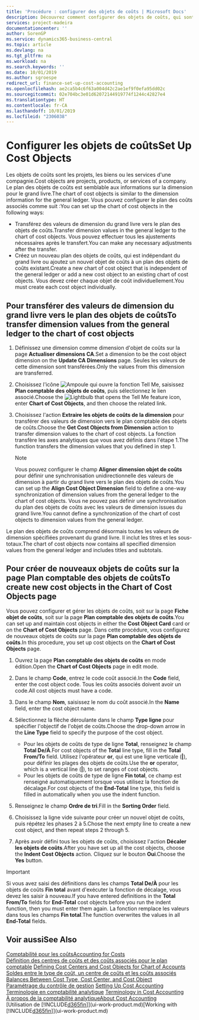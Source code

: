 ```yaml
---
title: 'Procédure : configurer des objets de coûts | Microsoft Docs'
description: Découvrez comment configurer des objets de coûts, qui sont similaires aux dimensions pour le grand livre.
services: project-madeira
documentationcenter: ''
author: SorenGP
ms.service: dynamics365-business-central
ms.topic: article
ms.devlang: na
ms.tgt_pltfrm: na
ms.workload: na
ms.search.keywords: ''
ms.date: 10/01/2019
ms.author: sgroespe
redirect_url: finance-set-up-cost-accounting
ms.openlocfilehash: ae2ca5b4c6f63a004d42c2ae1ef9f0efa95dd02c
ms.sourcegitcommit: 02e704bc3e01d62072144919774f1244c42827e4
ms.translationtype: HT
ms.contentlocale: fr-CA
ms.lasthandoff: 10/01/2019
ms.locfileid: "2306038"
---
```

# <a name="set-up-cost-objects"></a><span data-ttu-id="d3f2c-103">Configurer les objets de coûts</span><span class="sxs-lookup"><span data-stu-id="d3f2c-103">Set Up Cost Objects</span></span>
<span data-ttu-id="d3f2c-104">Les objets de coûts sont les projets, les biens ou les services d'une compagnie.</span><span class="sxs-lookup"><span data-stu-id="d3f2c-104">Cost objects are projects, products, or services of a company.</span></span> <span data-ttu-id="d3f2c-105">Le plan des objets de coûts est semblable aux informations sur la dimension pour le grand livre.</span><span class="sxs-lookup"><span data-stu-id="d3f2c-105">The chart of cost objects is similar to the dimension information for the general ledger.</span></span> <span data-ttu-id="d3f2c-106">Vous pouvez configurer le plan des coûts associés comme suit :</span><span class="sxs-lookup"><span data-stu-id="d3f2c-106">You can set up the chart of cost objects in the following ways:</span></span>  

* <span data-ttu-id="d3f2c-107">Transférez des valeurs de dimension du grand livre vers le plan des objets de coûts.</span><span class="sxs-lookup"><span data-stu-id="d3f2c-107">Transfer dimension values in the general ledger to the chart of cost objects.</span></span> <span data-ttu-id="d3f2c-108">Vous pouvez effectuer tous les ajustements nécessaires après le transfert.</span><span class="sxs-lookup"><span data-stu-id="d3f2c-108">You can make any necessary adjustments after the transfer.</span></span>  
* <span data-ttu-id="d3f2c-109">Créez un nouveau plan des objets de coûts, qui est indépendant du grand livre ou ajoutez un nouvel objet de coûts à un plan des objets de coûts existant.</span><span class="sxs-lookup"><span data-stu-id="d3f2c-109">Create a new chart of cost object that is independent of the general ledger or add a new cost object to an existing chart of cost objects.</span></span> <span data-ttu-id="d3f2c-110">Vous devez créer chaque objet de coût individuellement.</span><span class="sxs-lookup"><span data-stu-id="d3f2c-110">You must create each cost object individually.</span></span>  

## <a name="to-transfer-dimension-values-from-the-general-ledger-to-the-chart-of-cost-objects"></a><span data-ttu-id="d3f2c-111">Pour transférer des valeurs de dimension du grand livre vers le plan des objets de coûts</span><span class="sxs-lookup"><span data-stu-id="d3f2c-111">To transfer dimension values from the general ledger to the chart of cost objects</span></span>  
1.  <span data-ttu-id="d3f2c-112">Définissez une dimension comme dimension d'objet de coûts sur la page **Actualiser dimensions CA**.</span><span class="sxs-lookup"><span data-stu-id="d3f2c-112">Set a dimension to be the cost object dimension on the **Update CA Dimensions** page.</span></span> <span data-ttu-id="d3f2c-113">Seules les valeurs de cette dimension sont transférées.</span><span class="sxs-lookup"><span data-stu-id="d3f2c-113">Only the values from this dimension are transferred.</span></span>  
2.  <span data-ttu-id="d3f2c-114">Choisissez l'icône ![Ampoule qui ouvre la fonction Tell Me](media/ui-search/search_small.png "Dites-moi ce que vous voulez faire"), saisissez **Plan comptable des objets de coûts**, puis sélectionnez le lien associé.</span><span class="sxs-lookup"><span data-stu-id="d3f2c-114">Choose the ![Lightbulb that opens the Tell Me feature](media/ui-search/search_small.png "Tell me what you want to do") icon, enter **Chart of Cost Objects**, and then choose the related link.</span></span>  
3.  <span data-ttu-id="d3f2c-115">Choisissez l'action **Extraire les objets de coûts de la dimension** pour transférer des valeurs de dimension vers le plan comptable des objets de coûts.</span><span class="sxs-lookup"><span data-stu-id="d3f2c-115">Choose the **Get Cost Objects from Dimension** action to transfer dimension values to the chart of cost objects.</span></span> <span data-ttu-id="d3f2c-116">La fonction transfère les axes analytiques que vous avez définis dans l'étape 1.</span><span class="sxs-lookup"><span data-stu-id="d3f2c-116">The function transfers the dimension values that you defined in step 1.</span></span>  

    > [!NOTE]  
    >  <span data-ttu-id="d3f2c-117">Vous pouvez configurer le champ **Aligner dimension objet de coûts** pour définir une synchronisation unidirectionnelle des valeurs de dimension à partir du grand livre vers le plan des objets de coûts.</span><span class="sxs-lookup"><span data-stu-id="d3f2c-117">You can set up the **Align Cost Object Dimension**  field to define a one-way synchronization of dimension values from the general ledger to the chart of cost objects.</span></span> <span data-ttu-id="d3f2c-118">Vous ne pouvez pas définir une synchronisation du plan des objets de coûts avec les valeurs de dimension issues du grand livre.</span><span class="sxs-lookup"><span data-stu-id="d3f2c-118">You cannot define a synchronization of the chart of cost objects to dimension values from the general ledger.</span></span>  

<span data-ttu-id="d3f2c-119">Le plan des objets de coûts comprend désormais toutes les valeurs de dimension spécifiées provenant du grand livre. Il inclut les titres et les sous-totaux.</span><span class="sxs-lookup"><span data-stu-id="d3f2c-119">The chart of cost objects now contains all specified dimension values from the general ledger and includes titles and subtotals.</span></span>  

## <a name="to-create-new-cost-objects-in-the-chart-of-cost-objects-page"></a><span data-ttu-id="d3f2c-120">Pour créer de nouveaux objets de coûts sur la page Plan comptable des objets de coûts</span><span class="sxs-lookup"><span data-stu-id="d3f2c-120">To create new cost objects in the Chart of Cost Objects page</span></span>  
<span data-ttu-id="d3f2c-121">Vous pouvez configurer et gérer les objets de coûts, soit sur la page **Fiche objet de coûts**, soit sur la page **Plan comptable des objets de coûts**.</span><span class="sxs-lookup"><span data-stu-id="d3f2c-121">You can set up and maintain cost objects in either the **Cost Object Card** card or on the **Chart of Cost Objects** page.</span></span> <span data-ttu-id="d3f2c-122">Dans cette procédure, vous configurez de nouveaux objets de coûts sur la page **Plan comptable des objets de coûts**.</span><span class="sxs-lookup"><span data-stu-id="d3f2c-122">In this procedure, you set up cost objects on the **Chart of Cost Objects** page.</span></span>  

1.  <span data-ttu-id="d3f2c-123">Ouvrez la page **Plan comptable des objets de coûts** en mode édition.</span><span class="sxs-lookup"><span data-stu-id="d3f2c-123">Open the **Chart of Cost Objects** page in edit mode.</span></span>  
2.  <span data-ttu-id="d3f2c-124">Dans le champ **Code**, entrez le code coût associé.</span><span class="sxs-lookup"><span data-stu-id="d3f2c-124">In the **Code** field, enter the cost object code.</span></span> <span data-ttu-id="d3f2c-125">Tous les coûts associés doivent avoir un code.</span><span class="sxs-lookup"><span data-stu-id="d3f2c-125">All cost objects must have a code.</span></span>  
3.  <span data-ttu-id="d3f2c-126">Dans le champ **Nom**, saisissez le nom du coût associé.</span><span class="sxs-lookup"><span data-stu-id="d3f2c-126">In the **Name** field, enter the cost object name.</span></span>  
4.  <span data-ttu-id="d3f2c-127">Sélectionnez la flèche déroulante dans le champ **Type ligne** pour spécifier l'objectif de l'objet de coûts.</span><span class="sxs-lookup"><span data-stu-id="d3f2c-127">Choose the drop-down arrow in the **Line Type** field to specify the purpose of the cost object.</span></span>  

    * <span data-ttu-id="d3f2c-128">Pour les objets de coûts de type de ligne **Total**, renseignez le champ **Total De/À**.</span><span class="sxs-lookup"><span data-stu-id="d3f2c-128">For cost objects of the **Total** line type, fill in the **Total From/To** field.</span></span> <span data-ttu-id="d3f2c-129">Utilisez l'opérateur **or**, qui est une ligne verticale (**&#124;**), pour définir les plages des objets de coûts.</span><span class="sxs-lookup"><span data-stu-id="d3f2c-129">Use the **or** operator, which is a vertical line (**&#124;**), to set ranges of cost objects.</span></span>  
    * <span data-ttu-id="d3f2c-130">Pour les objets de coûts de type de ligne **Fin total**, ce champ est renseigné automatiquement lorsque vous utilisez la fonction de décalage.</span><span class="sxs-lookup"><span data-stu-id="d3f2c-130">For cost objects of the **End-Total** line type, this field is filled in automatically when you use  the indent function.</span></span>  
5.  <span data-ttu-id="d3f2c-131">Renseignez le champ **Ordre de tri**.</span><span class="sxs-lookup"><span data-stu-id="d3f2c-131">Fill in the **Sorting Order** field.</span></span>  
6.  <span data-ttu-id="d3f2c-132">Choisissez la ligne vide suivante pour créer un nouvel objet de coûts, puis répétez les phases 2 à 5.</span><span class="sxs-lookup"><span data-stu-id="d3f2c-132">Chose the next empty line to create a new cost object, and then repeat steps 2 through 5.</span></span>  
7.  <span data-ttu-id="d3f2c-133">Après avoir défini tous les objets de coûts, choisissez l'action **Décaler les objets de coûts**.</span><span class="sxs-lookup"><span data-stu-id="d3f2c-133">After you have set up all the cost objects, choose the **Indent Cost Objects** action.</span></span> <span data-ttu-id="d3f2c-134">Cliquez sur le bouton **Oui**.</span><span class="sxs-lookup"><span data-stu-id="d3f2c-134">Choose the **Yes** button.</span></span>  

> [!IMPORTANT]  
>  <span data-ttu-id="d3f2c-135">Si vous avez saisi des définitions dans les champs **Total De/À** pour les objets de coûts **Fin total** avant d'exécuter la fonction de décalage, vous devez les saisir à nouveau.</span><span class="sxs-lookup"><span data-stu-id="d3f2c-135">If you have entered definitions in the **Total From/To** fields for **End-Total** cost objects before you run the indent function, then you must enter them again.</span></span> <span data-ttu-id="d3f2c-136">La fonction remplace les valeurs dans tous les champs **Fin total**.</span><span class="sxs-lookup"><span data-stu-id="d3f2c-136">The function overwrites the values in all **End-Total** fields.</span></span>  

## <a name="see-also"></a><span data-ttu-id="d3f2c-137">Voir aussi</span><span class="sxs-lookup"><span data-stu-id="d3f2c-137">See Also</span></span>  
[<span data-ttu-id="d3f2c-138">Comptabilité pour les coûts</span><span class="sxs-lookup"><span data-stu-id="d3f2c-138">Accounting for Costs</span></span>](finance-manage-cost-accounting.md)  
<span data-ttu-id="d3f2c-139">[Définition des centres de coûts et des coûts associés pour le plan comptable](finance-defining-cost-centers-and-cost-objects-for-chart-of-accounts.md) </span><span class="sxs-lookup"><span data-stu-id="d3f2c-139">[Defining Cost Centers and Cost Objects for Chart of Accounts](finance-defining-cost-centers-and-cost-objects-for-chart-of-accounts.md) </span></span>  
<span data-ttu-id="d3f2c-140">[Soldes entre le type de coût, un centre de coûts et les coûts associés](finance-balances-between-cost-type-cost-center-and-cost-object.md) </span><span class="sxs-lookup"><span data-stu-id="d3f2c-140">[Balances Between Cost Type, Cost Center, and Cost Object](finance-balances-between-cost-type-cost-center-and-cost-object.md) </span></span>  
<span data-ttu-id="d3f2c-141">[Paramétrage du contrôle de gestion](finance-set-up-cost-accounting.md) </span><span class="sxs-lookup"><span data-stu-id="d3f2c-141">[Setting Up Cost Accounting](finance-set-up-cost-accounting.md) </span></span>  
<span data-ttu-id="d3f2c-142">[Terminologie en comptabilité analytique](finance-terminology-in-cost-accounting.md) </span><span class="sxs-lookup"><span data-stu-id="d3f2c-142">[Terminology in Cost Accounting](finance-terminology-in-cost-accounting.md) </span></span>  
[<span data-ttu-id="d3f2c-143">À propos de la comptabilité analytique</span><span class="sxs-lookup"><span data-stu-id="d3f2c-143">About Cost Accounting</span></span>](finance-about-cost-accounting.md)  
<span data-ttu-id="d3f2c-144">[Utilisation de [!INCLUDE[d365fin](includes/d365fin_md.md)]](ui-work-product.md)</span><span class="sxs-lookup"><span data-stu-id="d3f2c-144">[Working with [!INCLUDE[d365fin](includes/d365fin_md.md)]](ui-work-product.md)</span></span>
